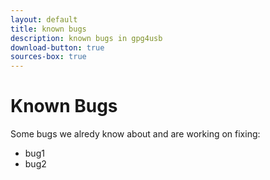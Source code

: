```yaml
---
layout: default
title: known bugs
description: known bugs in gpg4usb
download-button: true
sources-box: true
---
```


# Known Bugs

Some bugs we alredy know about and are working on fixing:

* bug1
* bug2
